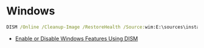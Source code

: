 
# Windows

```cmd
DISM /Online /Cleanup-Image /RestoreHealth /Source:wim:E:\sources\install.wim:1 /limitaccess
```
- [Enable or Disable Windows Features Using DISM](https://docs.microsoft.com/en-us/windows-hardware/manufacture/desktop/enable-or-disable-windows-features-using-dism)
